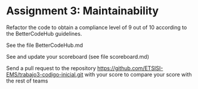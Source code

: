 # Assignment 3: Maintainability 

Refactor the code to obtain a compliance level of 9 out of 10 according to the BetterCodeHub guidelines.

See the file BetterCodeHub.md

See and update your scoreboard (see file scoreboard.md)

Send a pull request to the repository https://github.com/ETSISI-EMS/trabajo3-codigo-inicial.git with your score to compare your score with the rest of teams
